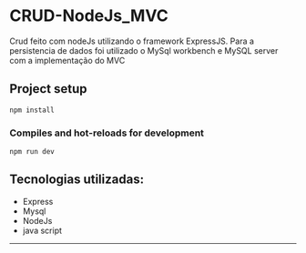 # CRUD-NodeJs_MVC
Crud feito com nodeJs utilizando o framework ExpressJS.
Para a persistencia de dados foi utilizado o MySql workbench e MySQL server com a implementação do MVC 

## Project setup
```
npm install
```

### Compiles and hot-reloads for development
```
npm run dev
```


Tecnologias utilizadas:
-------------------------
  - Express
  - Mysql
  - NodeJs
  - java script    
-------------------------
